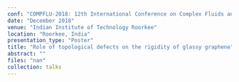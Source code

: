 ```yaml
---
conf: "COMPFLU-2018: 12th International Conference on Complex Fluids and Soft Matter"
date: "December 2018"
venue: "Indian Institute of Technology Roorkee"
location: "Roorkee, India"
presentation_type: "Poster"
title: "Role of topological defects on the rigidity of glassy graphene"
abstract: ""
files: "nan"
collection: talks
---
```


<!--  -->

